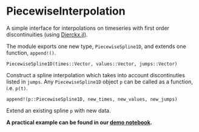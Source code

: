 # PiecewiseInterpolation

A simple interface for interpolations on timeseries with first order discontinuities (using [Dierckx.jl](https://github.com/kbarbary/Dierckx.jl)).

The module exports one new type, `PiecewiseSpline1D`, and extends one function, `append!()`.

    PiecewiseSpline1D(times::Vector, values::Vector, jumps::Vector)

Construct a spline interpolation which takes into account discontinuties listed in `jumps`.
Any `PiecewiseSpline1D` object `p` can be called as a function, i.e. `p(t)`.

    append!(p::PiecewiseSpline1D, new_times, new_values, new_jumps)

Extend an existing spline `p` with new data.

**A practical example can be found in our [demo notebook](demo.ipynb).**
